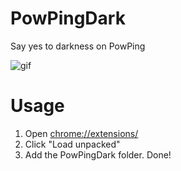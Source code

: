 # PowPingDark

Say yes to darkness on PowPing

![gif](https://media.giphy.com/media/VhK9tEn1uWLUOGvyST/giphy.gif)

# Usage

1. Open [chrome://extensions/](chrome://extensions/)
2. Click "Load unpacked"
3. Add the PowPingDark folder. Done!
